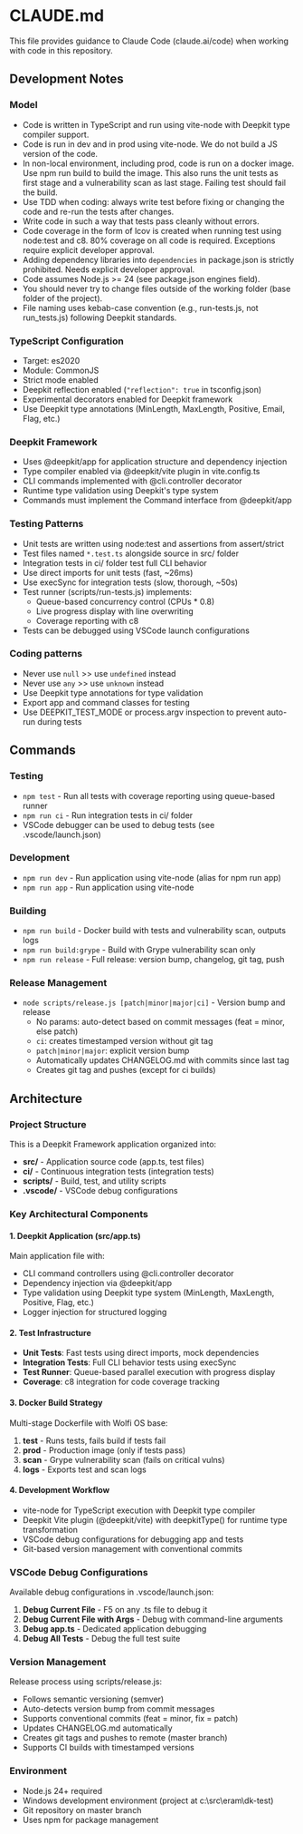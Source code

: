 # CLAUDE.md

This file provides guidance to Claude Code (claude.ai/code) when working with code in this repository.

## Development Notes

### Model

- Code is written in TypeScript and run using vite-node with Deepkit type compiler support.
- Code is run in dev and in prod using vite-node. We do not build a JS version of the code.
- In non-local environment, including prod, code is run on a docker image. Use npm run build to build the image. This also runs the unit tests as first stage and a vulnerability scan as last stage. Failing test should fail the build.
- Use TDD when coding: always write test before fixing or changing the code and re-run the tests after changes.
- Write code in such a way that tests pass cleanly without errors.
- Code coverage in the form of lcov is created when running test using node:test and c8. 80% coverage on all code is required. Exceptions require explicit developer approval.
- Adding dependency libraries into `dependencies` in package.json is strictly prohibited. Needs explicit developer approval.
- Code assumes Node.js >= 24 (see package.json engines field).
- You should never try to change files outside of the working folder (base folder of the project).
- File naming uses kebab-case convention (e.g., run-tests.js, not run_tests.js) following Deepkit standards.

### TypeScript Configuration

- Target: es2020
- Module: CommonJS
- Strict mode enabled
- Deepkit reflection enabled (`"reflection": true` in tsconfig.json)
- Experimental decorators enabled for Deepkit framework
- Use Deepkit type annotations (MinLength, MaxLength, Positive, Email, Flag, etc.)

### Deepkit Framework

- Uses @deepkit/app for application structure and dependency injection
- Type compiler enabled via @deepkit/vite plugin in vite.config.ts
- CLI commands implemented with @cli.controller decorator
- Runtime type validation using Deepkit's type system
- Commands must implement the Command interface from @deepkit/app

### Testing Patterns

- Unit tests are written using node:test and assertions from assert/strict
- Test files named `*.test.ts` alongside source in src/ folder
- Integration tests in ci/ folder test full CLI behavior
- Use direct imports for unit tests (fast, ~26ms)
- Use execSync for integration tests (slow, thorough, ~50s)
- Test runner (scripts/run-tests.js) implements:
  - Queue-based concurrency control (CPUs * 0.8)
  - Live progress display with line overwriting
  - Coverage reporting with c8
- Tests can be debugged using VSCode launch configurations

### Coding patterns

- Never use `null` >> use `undefined` instead
- Never use `any` >> use `unknown` instead
- Use Deepkit type annotations for type validation
- Export app and command classes for testing
- Use DEEPKIT_TEST_MODE or process.argv inspection to prevent auto-run during tests

## Commands

### Testing

- `npm test` - Run all tests with coverage reporting using queue-based runner
- `npm run ci` - Run integration tests in ci/ folder
- VSCode debugger can be used to debug tests (see .vscode/launch.json)

### Development

- `npm run dev` - Run application using vite-node (alias for npm run app)
- `npm run app` - Run application using vite-node

### Building

- `npm run build` - Docker build with tests and vulnerability scan, outputs logs
- `npm run build:grype` - Build with Grype vulnerability scan only
- `npm run release` - Full release: version bump, changelog, git tag, push

### Release Management

- `node scripts/release.js [patch|minor|major|ci]` - Version bump and release
  - No params: auto-detect based on commit messages (feat = minor, else patch)
  - `ci`: creates timestamped version without git tag
  - `patch|minor|major`: explicit version bump
  - Automatically updates CHANGELOG.md with commits since last tag
  - Creates git tag and pushes (except for ci builds)

## Architecture

### Project Structure

This is a Deepkit Framework application organized into:

- **src/** - Application source code (app.ts, test files)
- **ci/** - Continuous integration tests (integration tests)
- **scripts/** - Build, test, and utility scripts
- **.vscode/** - VSCode debug configurations

### Key Architectural Components

#### 1. Deepkit Application (src/app.ts)

Main application file with:

- CLI command controllers using @cli.controller decorator
- Dependency injection via @deepkit/app
- Type validation using Deepkit type system (MinLength, MaxLength, Positive, Flag, etc.)
- Logger injection for structured logging

#### 2. Test Infrastructure

- **Unit Tests**: Fast tests using direct imports, mock dependencies
- **Integration Tests**: Full CLI behavior tests using execSync
- **Test Runner**: Queue-based parallel execution with progress display
- **Coverage**: c8 integration for code coverage tracking

#### 3. Docker Build Strategy

Multi-stage Dockerfile with Wolfi OS base:

1. **test** - Runs tests, fails build if tests fail
2. **prod** - Production image (only if tests pass)
3. **scan** - Grype vulnerability scan (fails on critical vulns)
4. **logs** - Exports test and scan logs

#### 4. Development Workflow

- vite-node for TypeScript execution with Deepkit type compiler
- Deepkit Vite plugin (@deepkit/vite) with deepkitType() for runtime type transformation
- VSCode debug configurations for debugging app and tests
- Git-based version management with conventional commits

### VSCode Debug Configurations

Available debug configurations in .vscode/launch.json:

1. **Debug Current File** - F5 on any .ts file to debug it
2. **Debug Current File with Args** - Debug with command-line arguments
3. **Debug app.ts** - Dedicated application debugging
4. **Debug All Tests** - Debug the full test suite

### Version Management

Release process using scripts/release.js:

- Follows semantic versioning (semver)
- Auto-detects version bump from commit messages
- Supports conventional commits (feat = minor, fix = patch)
- Updates CHANGELOG.md automatically
- Creates git tags and pushes to remote (master branch)
- Supports CI builds with timestamped versions

### Environment

- Node.js 24+ required
- Windows development environment (project at c:\src\eram\dk-test)
- Git repository on master branch
- Uses npm for package management
